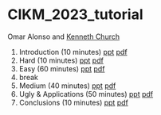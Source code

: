 # CIKM_2023_tutorial

Omar Alonso and <a href="https://kwchurch.github.io/">Kenneth Church</a>

<p>

<ol>
<li>Introduction (10 minutes)
<a href="slides/CIKM_Introduction.pptx">ppt</a>
<a href="slides/CIKM_Introduction.pdf">pdf</a>
</li>
<li>Hard (10 minutes)
<a href="slides/CIKM_Hard.pptx">ppt</a>
<a href="slides/CIKM_Hard.pdf">pdf</a>
</li>
<li>Easy (60 minutes)
<a href="slides/CIKM_Easy.pptx">ppt</a>
<a href="slides/CIKM_Easy.pdf">pdf</a>
</li>
<li>break</li>
<li>Medium (40 minutes)
<a href="slides/CIKM_Medium.pptx">ppt</a>
<a href="slides/CIKM_Medium.pdf">pdf</a>
</li>
<li>Ugly & Applications (50 minutes)
<a href="slides/CIKM_Ugly.pptx">ppt</a>
<a href="slides/CIKM_Ugly.pdf">pdf</a>
</li>
<li>
Conclusions (10 minutes)
<a href="slides/CIKM_Conclusions.pptx">ppt</a>
<a href="slides/CIKM_Conclusions.pdf">pdf</a>
</li>
</ol>



